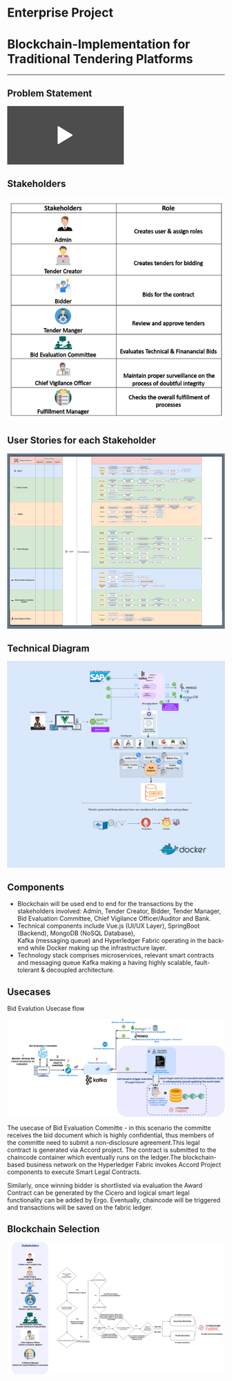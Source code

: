 Enterprise Project
========================

# Blockchain-Implementation for Traditional Tendering Platforms
*****************************************************************

## Problem Statement 

[<img src="videos/video_thumbnail.png" alt="Watch the video" width="270"/>](videos/tenderbullet_intro.mp4)

## Stakeholders

![img.png](diagrams/img.png)

## User Stories for each Stakeholder

![img.png](diagrams/UseCases.png)

## Technical Diagram

![ArchitectureDiagram.png](diagrams%2FArchitectureDiagram.png)

## Components

- Blockchain will be used end to end for the transactions by the stakeholders involved:
  Admin, Tender Creator, Bidder, Tender Manager, Bid Evaluation Committee, Chief Vigilance Officer/Auditor and Bank.
- Technical components include Vue.js (UI/UX Layer), SpringBoot (Backend), MongoDB (NoSQL Database),  
Kafka (messaging queue) and Hyperledger Fabric operating in the back-end while Docker making up the infrastructure layer.
- Technology stack comprises microservices, relevant smart contracts and messaging queue Kafka making a having highly scalable, fault-tolerant & decoupled architecture.


## Usecases

Bid Evalution Usecase flow

![img_1.png](diagrams/img_1.png)

The usecase of Bid Evaluation Committe - in this scenario the committe receives the bid document which is highly confidential, 
thus members of the committe need to submit a non-disclosure agreement.This legal contract is generated via Accord project. 
The contract is submitted to the chaincode container which eventually runs on the ledger.The blockchain-based business network on
the Hyperledger Fabric invokes Accord Project components to execute Smart Legal Contracts.

Similarly, once winning bidder is shortlisted via evaluation the Award Contract can be generated by the Cicero and logical 
smart legal functionality can be added by Ergo. Eventually, chaincode will be triggered and transactions will be saved on 
the fabric ledger.

## Blockchain Selection 

![img_2.png](diagrams/img_2.png)